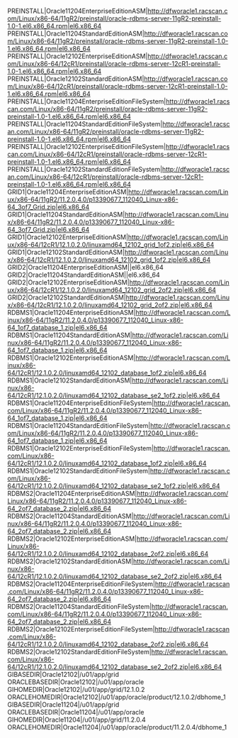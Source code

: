 PREINSTALL|Oracle11204EnterpriseEditionASM|http://dfworacle1.racscan.com/Linux/x86-64/11gR2/preinstall/oracle-rdbms-server-11gR2-preinstall-1.0-1.el6.x86_64.rpm|el6.x86_64
PREINSTALL|Oracle11204StandardEditionASM|http://dfworacle1.racscan.com/Linux/x86-64/11gR2/preinstall/oracle-rdbms-server-11gR2-preinstall-1.0-1.el6.x86_64.rpm|el6.x86_64
PREINSTALL|Oracle12102EnterpriseEditionASM|http://dfworacle1.racscan.com/Linux/x86-64/12cR1/preinstall/oracle-rdbms-server-12cR1-preinstall-1.0-1.el6.x86_64.rpm|el6.x86_64
PREINSTALL|Oracle12102StandardEditionASM|http://dfworacle1.racscan.com/Linux/x86-64/12cR1/preinstall/oracle-rdbms-server-12cR1-preinstall-1.0-1.el6.x86_64.rpm|el6.x86_64
PREINSTALL|Oracle11204EnterpriseEditionFileSystem|http://dfworacle1.racscan.com/Linux/x86-64/11gR2/preinstall/oracle-rdbms-server-11gR2-preinstall-1.0-1.el6.x86_64.rpm|el6.x86_64
PREINSTALL|Oracle11204StandardEditionFileSystem|http://dfworacle1.racscan.com/Linux/x86-64/11gR2/preinstall/oracle-rdbms-server-11gR2-preinstall-1.0-1.el6.x86_64.rpm|el6.x86_64
PREINSTALL|Oracle12102EnterpriseEditionFileSystem|http://dfworacle1.racscan.com/Linux/x86-64/12cR1/preinstall/oracle-rdbms-server-12cR1-preinstall-1.0-1.el6.x86_64.rpm|el6.x86_64
PREINSTALL|Oracle12102StandardEditionFileSystem|http://dfworacle1.racscan.com/Linux/x86-64/12cR1/preinstall/oracle-rdbms-server-12cR1-preinstall-1.0-1.el6.x86_64.rpm|el6.x86_64
GRID1|Oracle11204EnterpriseEditionASM|http://dfworacle1.racscan.com/Linux/x86-64/11gR2/11.2.0.4.0/p13390677_112040_Linux-x86-64_3of7_Grid.zip|el6.x86_64
GRID1|Oracle11204StandardEditionASM|http://dfworacle1.racscan.com/Linux/x86-64/11gR2/11.2.0.4.0/p13390677_112040_Linux-x86-64_3of7_Grid.zip|el6.x86_64
GRID1|Oracle12102EnterpriseEditionASM|http://dfworacle1.racscan.com/Linux/x86-64/12cR1/12.1.0.2.0/linuxamd64_12102_grid_1of2.zip|el6.x86_64
GRID1|Oracle12102StandardEditionASM|http://dfworacle1.racscan.com/Linux/x86-64/12cR1/12.1.0.2.0/linuxamd64_12102_grid_1of2.zip|el6.x86_64
GRID2|Oracle11204EnterpriseEditionASM|<NONE>|el6.x86_64
GRID2|Oracle11204StandardEditionASM|<NONE>|el6.x86_64
GRID2|Oracle12102EnterpriseEditionASM|http://dfworacle1.racscan.com/Linux/x86-64/12cR1/12.1.0.2.0/linuxamd64_12102_grid_2of2.zip|el6.x86_64
GRID2|Oracle12102StandardEditionASM|http://dfworacle1.racscan.com/Linux/x86-64/12cR1/12.1.0.2.0/linuxamd64_12102_grid_2of2.zip|el6.x86_64
RDBMS1|Oracle11204EnterpriseEditionASM|http://dfworacle1.racscan.com/Linux/x86-64/11gR2/11.2.0.4.0/p13390677_112040_Linux-x86-64_1of7_database_1.zip|el6.x86_64
RDBMS1|Oracle11204StandardEditionASM|http://dfworacle1.racscan.com/Linux/x86-64/11gR2/11.2.0.4.0/p13390677_112040_Linux-x86-64_1of7_database_1.zip|el6.x86_64
RDBMS1|Oracle12102EnterpriseEditionASM|http://dfworacle1.racscan.com/Linux/x86-64/12cR1/12.1.0.2.0/linuxamd64_12102_database_1of2.zip|el6.x86_64
RDBMS1|Oracle12102StandardEditionASM|http://dfworacle1.racscan.com/Linux/x86-64/12cR1/12.1.0.2.0/linuxamd64_12102_database_se2_1of2.zip|el6.x86_64
RDBMS1|Oracle11204EnterpriseEditionFileSystem|http://dfworacle1.racscan.com/Linux/x86-64/11gR2/11.2.0.4.0/p13390677_112040_Linux-x86-64_1of7_database_1.zip|el6.x86_64
RDBMS1|Oracle11204StandardEditionFileSystem|http://dfworacle1.racscan.com/Linux/x86-64/11gR2/11.2.0.4.0/p13390677_112040_Linux-x86-64_1of7_database_1.zip|el6.x86_64
RDBMS1|Oracle12102EnterpriseEditionFileSystem|http://dfworacle1.racscan.com/Linux/x86-64/12cR1/12.1.0.2.0/linuxamd64_12102_database_1of2.zip|el6.x86_64
RDBMS1|Oracle12102StandardEditionFileSystem|http://dfworacle1.racscan.com/Linux/x86-64/12cR1/12.1.0.2.0/linuxamd64_12102_database_se2_1of2.zip|el6.x86_64
RDBMS2|Oracle11204EnterpriseEditionASM|http://dfworacle1.racscan.com/Linux/x86-64/11gR2/11.2.0.4.0/p13390677_112040_Linux-x86-64_2of7_database_2.zip|el6.x86_64
RDBMS2|Oracle11204StandardEditionASM|http://dfworacle1.racscan.com/Linux/x86-64/11gR2/11.2.0.4.0/p13390677_112040_Linux-x86-64_2of7_database_2.zip|el6.x86_64
RDBMS2|Oracle12102EnterpriseEditionASM|http://dfworacle1.racscan.com/Linux/x86-64/12cR1/12.1.0.2.0/linuxamd64_12102_database_2of2.zip|el6.x86_64
RDBMS2|Oracle12102StandardEditionASM|http://dfworacle1.racscan.com/Linux/x86-64/12cR1/12.1.0.2.0/linuxamd64_12102_database_se2_2of2.zip|el6.x86_64
RDBMS2|Oracle11204EnterpriseEditionFileSystem|http://dfworacle1.racscan.com/Linux/x86-64/11gR2/11.2.0.4.0/p13390677_112040_Linux-x86-64_2of7_database_2.zip|el6.x86_64
RDBMS2|Oracle11204StandardEditionFileSystem|http://dfworacle1.racscan.com/Linux/x86-64/11gR2/11.2.0.4.0/p13390677_112040_Linux-x86-64_2of7_database_2.zip|el6.x86_64
RDBMS2|Oracle12102EnterpriseEditionFileSystem|http://dfworacle1.racscan.com/Linux/x86-64/12cR1/12.1.0.2.0/linuxamd64_12102_database_2of2.zip|el6.x86_64
RDBMS2|Oracle12102StandardEditionFileSystem|http://dfworacle1.racscan.com/Linux/x86-64/12cR1/12.1.0.2.0/linuxamd64_12102_database_se2_2of2.zip|el6.x86_64
GIBASEDIR|Oracle12102|/u01/app/grid
ORACLEBASEDIR|Oracle12102|/u01/app/oracle
GIHOMEDIR|Oracle12102|/u01/app/grid/12.1.0.2
ORACLEHOMEDIR|Oracle12102|/u01/app/oracle/product/12.1.0.2/dbhome_1
GIBASEDIR|Oracle11204|/u01/app/grid
ORACLEBASEDIR|Oracle11204|/u01/app/oracle
GIHOMEDIR|Oracle11204|/u01/app/grid/11.2.0.4
ORACLEHOMEDIR|Oracle11204|/u01/app/oracle/product/11.2.0.4/dbhome_1
